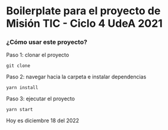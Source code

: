 # Boilerplate para el proyecto de Misión TIC - Ciclo 4 UdeA 2021

### ¿Cómo usar este proyecto?

Paso 1: clonar el proyecto

`git clone `

Paso 2: navegar hacia la carpeta e instalar dependencias

`yarn install`

Paso 3: ejecutar el proyecto

`yarn start`

Hoy es diciembre 18 del 2022
